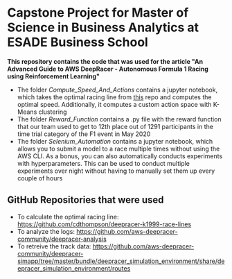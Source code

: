 # Capstone Project for Master of Science in Business Analytics at ESADE Business School

**This repository contains the code that was used for the article "An Advanced Guide to AWS DeepRacer - Autonomous Formula 1 Racing using Reinforcement Learning"**


- The folder *Compute_Speed_And_Actions* contains a jupyter notebook, which takes the optimal racing line from [this](https://github.com/cdthompson/deepracer-k1999-race-lines) repo and computes the optimal speed. Additionally, it computes a custom action space with K-Means clustering
- The folder *Reward_Function* contains a .py file with the reward function that our team used to get to 12th place out of 1291 participants in the time trial category of the F1 event in May 2020
- The folder *Selenium_Automation* contains a jupyter notebook, which allows you to submit a model to a race multiple times without using the AWS CLI. As a bonus, you can also automatically conducts experiments with hyperparameters. This can be used to conduct multiple experiments over night without having to manually set them up every couple of hours

## GitHub Repositories that were used
- To calculate the optimal racing line: https://github.com/cdthompson/deepracer-k1999-race-lines
- To analyze the logs: https://github.com/aws-deepracer-community/deepracer-analysis
- To retreive the track data: https://github.com/aws-deepracer-community/deepracer-simapp/tree/master/bundle/deepracer_simulation_environment/share/deepracer_simulation_environment/routes
